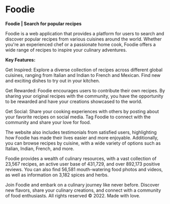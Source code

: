 # Foodie
**Foodie | Search for popular recipes**

Foodie is a web application that provides a platform for users to search and discover popular recipes from various cuisines around the world. Whether you're an experienced chef or a passionate home cook, Foodie offers a wide range of recipes to inspire your culinary adventures.

**Key Features:**

Get Inspired: Explore a diverse collection of recipes across different global cuisines, ranging from Italian and Indian to French and Mexican. Find new and exciting dishes to try out in your kitchen.

Get Rewarded: Foodie encourages users to contribute their own recipes. By sharing your original recipes with the community, you have the opportunity to be rewarded and have your creations showcased to the world.

Get Social: Share your cooking experiences with others by posting about your favorite recipes on social media. Tag Foodie to connect with the community and share your love for food.

The website also includes testimonials from satisfied users, highlighting how Foodie has made their lives easier and more enjoyable. Additionally, you can browse recipes by cuisine, with a wide variety of options such as Italian, Indian, French, and more.

Foodie provides a wealth of culinary resources, with a vast collection of 23,567 recipes, an active user base of 431,729, and over 892,173 positive reviews. You can also find 56,581 mouth-watering food photos and videos, as well as information on 3,182 spices and herbs.

Join Foodie and embark on a culinary journey like never before. Discover new flavors, share your culinary creations, and connect with a community of food enthusiasts. All rights reserved © 2022. Made with love.

